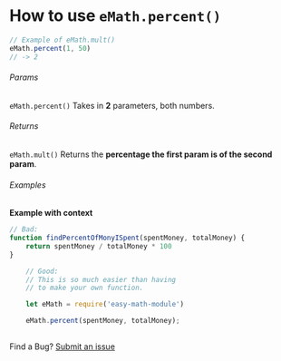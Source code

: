 
# How to use `eMath.percent()`

```js
// Example of eMath.mult()
eMath.percent(1, 50) 
// -> 2
```

###### Params 
`eMath.percent()` Takes in **2** parameters, both numbers.

###### Returns 
`eMath.mult()` Returns the **percentage the first param is of the second param**.

###### Examples
**Example with context**
```javaScript
// Bad:
function findPercentOfMonyISpent(spentMoney, totalMoney) {
	return spentMoney / totalMoney * 100 
}
```

```js
	// Good:
	// This is so much easier than having 
	// to make your own function.

	let eMath = require('easy-math-module')

	eMath.percent(spentMoney, totalMoney);
	
```



Find a Bug?
[Submit an issue](https://github.com/Gninoskcaj/easy-math-module/issues/new/choose)